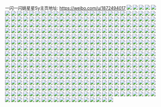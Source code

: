 一闪一闪姚星星Sy主页地址: https://weibo.com/u/1872494017 
![](https://wx4.sinaimg.cn/mw2000/6f9bfdc1ly1h90v9ogtihj21361g8hdt.jpg) 
![](https://wx4.sinaimg.cn/mw2000/6f9bfdc1ly1h90v9ktox7j22c0340b2a.jpg) 
![](https://wx4.sinaimg.cn/mw2000/6f9bfdc1ly1h90v9puyg3j216o1kwb29.jpg) 
![](https://wx4.sinaimg.cn/mw2000/6f9bfdc1ly1h90v9hzdhaj22c03401ky.jpg) 
![](https://wx4.sinaimg.cn/mw2000/6f9bfdc1ly1h90v9jbn5uj215n1kxb29.jpg) 
![](https://wx4.sinaimg.cn/mw2000/6f9bfdc1ly1h90v9k1e3nj22c03404qq.jpg) 
![](https://wx4.sinaimg.cn/mw2000/6f9bfdc1ly1h90v9lkg4uj22c0340kjm.jpg) 
![](https://wx4.sinaimg.cn/mw2000/6f9bfdc1ly1h90v9mflooj22c03404qq.jpg) 
![](https://wx4.sinaimg.cn/mw2000/6f9bfdc1ly1h90v9n2wv0j22c03401ky.jpg) 
![](https://wx4.sinaimg.cn/mw2000/6f9bfdc1ly1h8wizwnyzzj22c0340u0y.jpg) 
![](https://wx4.sinaimg.cn/mw2000/6f9bfdc1ly1h8wizsxdrsj216o1kwb2a.jpg) 
![](https://wx4.sinaimg.cn/mw2000/6f9bfdc1ly1h8wizukxbaj216o1kwe81.jpg) 
![](https://wx4.sinaimg.cn/mw2000/6f9bfdc1ly1h8wizvo7gsj22a931n4qr.jpg) 
![](https://wx4.sinaimg.cn/mw2000/6f9bfdc1ly1h8sv1u7drvj22c0340hdu.jpg) 
![](https://wx4.sinaimg.cn/mw2000/6f9bfdc1ly1h8sv1lndf3j22c033yqv8.jpg) 
![](https://wx4.sinaimg.cn/mw2000/6f9bfdc1ly1h8sv1sco9nj22bk33eqv9.jpg) 
![](https://wx4.sinaimg.cn/mw2000/6f9bfdc1ly1h8sv1q7s1tj22c0340b2d.jpg) 
![](https://wx4.sinaimg.cn/mw2000/6f9bfdc1ly1h8sv1wvohzj21lq24znpf.jpg) 
![](https://wx4.sinaimg.cn/mw2000/6f9bfdc1ly1h8sv1tewutj22c03404qr.jpg) 
![](https://wx4.sinaimg.cn/mw2000/6f9bfdc1ly1h8sv1oe5emj21ly36cqv7.jpg) 
![](https://wx4.sinaimg.cn/mw2000/6f9bfdc1ly1h8sv217jutj22822yqkjp.jpg) 
![](https://wx4.sinaimg.cn/mw2000/6f9bfdc1ly1h8sv1i1nv1j21ly36cnpf.jpg) 
![](https://wx4.sinaimg.cn/mw2000/6f9bfdc1ly1h8n569qk82j22c03407wi.jpg) 
![](https://wx4.sinaimg.cn/mw2000/6f9bfdc1ly1h8n56hvjx7j22c0340qv6.jpg) 
![](https://wx4.sinaimg.cn/mw2000/6f9bfdc1ly1h8n566r98mj22c0340u10.jpg) 
![](https://wx4.sinaimg.cn/mw2000/6f9bfdc1ly1h8n56h07fsj22c0340qv6.jpg) 
![](https://wx4.sinaimg.cn/mw2000/6f9bfdc1ly1h8n56gafynj21541iwnpd.jpg) 
![](https://wx4.sinaimg.cn/mw2000/6f9bfdc1ly1h8n56izdrcj22c0340npe.jpg) 
![](https://wx4.sinaimg.cn/mw2000/6f9bfdc1ly1h8n568uvpyj216o1kwqv5.jpg) 
![](https://wx4.sinaimg.cn/mw2000/6f9bfdc1ly1h8n56eg5nlj22dr347hdz.jpg) 
![](https://wx4.sinaimg.cn/mw2000/6f9bfdc1ly1h8n56kgu3bj22c03401l1.jpg) 
![](https://wx4.sinaimg.cn/mw2000/6f9bfdc1ly1h8kme7eqipj22a931n7wi.jpg) 
![](https://wx4.sinaimg.cn/mw2000/6f9bfdc1ly1h8kme62satj22c031w1ky.jpg) 
![](https://wx4.sinaimg.cn/mw2000/6f9bfdc1ly1h8kme9htnqj216o1kwnpd.jpg) 
![](https://wx4.sinaimg.cn/mw2000/6f9bfdc1ly1h8kme6oswmj22c031wqv5.jpg) 
![](https://wx4.sinaimg.cn/mw2000/6f9bfdc1ly1h8kme0lzshj21o0280kjm.jpg) 
![](https://wx4.sinaimg.cn/mw2000/6f9bfdc1ly1h8kme8337xj22c031wx6p.jpg) 
![](https://wx4.sinaimg.cn/mw2000/6f9bfdc1ly1h8kme5c1dcj21o0280x6q.jpg) 
![](https://wx4.sinaimg.cn/mw2000/6f9bfdc1ly1h8kme1p88oj22c03404qr.jpg) 
![](https://wx4.sinaimg.cn/mw2000/6f9bfdc1ly1h8kme2nbzvj22b032p1kz.jpg) 
![](https://wx4.sinaimg.cn/mw2000/6f9bfdc1ly1h8exru0a1yj22dr36c1kz.jpg) 
![](https://wx4.sinaimg.cn/mw2000/6f9bfdc1ly1h8exrzj03pj21ly36cx6q.jpg) 
![](https://wx4.sinaimg.cn/mw2000/6f9bfdc1ly1h8exs162qkj216o1kwhdt.jpg) 
![](https://wx4.sinaimg.cn/mw2000/6f9bfdc1ly1h8exrlpt1nj216o1kw7wh.jpg) 
![](https://wx4.sinaimg.cn/mw2000/6f9bfdc1ly1h8exs1zmplj22c0340u0y.jpg) 
![](https://wx4.sinaimg.cn/mw2000/6f9bfdc1ly1h8exrwiwfzj22dr36chdv.jpg) 
![](https://wx4.sinaimg.cn/mw2000/6f9bfdc1ly1h8exrrjc7aj21ly36cnpe.jpg) 
![](https://wx4.sinaimg.cn/mw2000/6f9bfdc1ly1h8exrmvwhoj216o1kwb29.jpg) 
![](https://wx4.sinaimg.cn/mw2000/6f9bfdc1ly1h8exrpeukyj21ly36cb2b.jpg) 
![](https://wx4.sinaimg.cn/mw2000/6f9bfdc1ly1h8beq9gx7oj21l636c1kz.jpg) 
![](https://wx4.sinaimg.cn/mw2000/6f9bfdc1ly1h8beqccajhj21o0280hdv.jpg) 
![](https://wx4.sinaimg.cn/mw2000/6f9bfdc1ly1h8beqhzyubj22b032px6p.jpg) 
![](https://wx4.sinaimg.cn/mw2000/6f9bfdc1ly1h8beqka0f9j21ly36c7wi.jpg) 
![](https://wx4.sinaimg.cn/mw2000/6f9bfdc1ly1h8beqet17cj22b032p4qq.jpg) 
![](https://wx4.sinaimg.cn/mw2000/6f9bfdc1ly1h8beqdy0wij20zu1kwb29.jpg) 
![](https://wx4.sinaimg.cn/mw2000/6f9bfdc1ly1h8beqm4r1ij21mf25vqv5.jpg) 
![](https://wx4.sinaimg.cn/mw2000/6f9bfdc1ly1h8beq66a1hj21l636c4qq.jpg) 
![](https://wx4.sinaimg.cn/mw2000/6f9bfdc1ly1h8beqh7153j20sl36cnpd.jpg) 
![](https://wx4.sinaimg.cn/mw2000/6f9bfdc1ly1h86w5alfynj22c0340e82.jpg) 
![](https://wx4.sinaimg.cn/mw2000/6f9bfdc1ly1h86w51bdzkj22c035u1l1.jpg) 
![](https://wx4.sinaimg.cn/mw2000/6f9bfdc1ly1h86w59tun7j22c0340b2a.jpg) 
![](https://wx4.sinaimg.cn/mw2000/6f9bfdc1ly1h86w54ulhsj22c0340e85.jpg) 
![](https://wx4.sinaimg.cn/mw2000/6f9bfdc1ly1h86w5bffrnj22c0340kjm.jpg) 
![](https://wx4.sinaimg.cn/mw2000/6f9bfdc1ly1h86w57f4egj228u3227wk.jpg) 
![](https://wx4.sinaimg.cn/mw2000/6f9bfdc1ly1h86w5c6ztoj22c03404qq.jpg) 
![](https://wx4.sinaimg.cn/mw2000/6f9bfdc1ly1h86w595blbj216o1kwnpd.jpg) 
![](https://wx4.sinaimg.cn/mw2000/6f9bfdc1ly1h86w5cvrttj22c03404qq.jpg) 
![](https://wx4.sinaimg.cn/mw2000/6f9bfdc1ly1h8260px79sj22b232pu0y.jpg) 
![](https://wx4.sinaimg.cn/mw2000/6f9bfdc1ly1h8260z6hc3j22c0366npg.jpg) 
![](https://wx4.sinaimg.cn/mw2000/6f9bfdc1ly1h82603gr49j22c0340u0y.jpg) 
![](https://wx4.sinaimg.cn/mw2000/6f9bfdc1ly1h82612i9enj22bk33f7wj.jpg) 
![](https://wx4.sinaimg.cn/mw2000/6f9bfdc1ly1h82613xuv8j22c0340x6q.jpg) 
![](https://wx4.sinaimg.cn/mw2000/6f9bfdc1ly1h825zwmx8yj216o1kw7wh.jpg) 
![](https://wx4.sinaimg.cn/mw2000/6f9bfdc1ly1h8260unmukj216o1kwkjl.jpg) 
![](https://wx4.sinaimg.cn/mw2000/6f9bfdc1ly1h8260mucydj21gt36c7wj.jpg) 
![](https://wx4.sinaimg.cn/mw2000/6f9bfdc1ly1h82609rs39j21gt36cnpe.jpg) 
![](https://wx4.sinaimg.cn/mw2000/6f9bfdc1ly1h7vexty209j22c03407wk.jpg) 
![](https://wx4.sinaimg.cn/mw2000/6f9bfdc1ly1h7vey0a6nfj229t313kjn.jpg) 
![](https://wx4.sinaimg.cn/mw2000/6f9bfdc1ly1h7veya8iakj22c0340npd.jpg) 
![](https://wx4.sinaimg.cn/mw2000/6f9bfdc1ly1h7vey5i6yxj222e2rdu12.jpg) 
![](https://wx4.sinaimg.cn/mw2000/6f9bfdc1ly1h7vey6o514j22c0340x6q.jpg) 
![](https://wx4.sinaimg.cn/mw2000/6f9bfdc1ly1h7vey9km6yj216d1kx1ky.jpg) 
![](https://wx4.sinaimg.cn/mw2000/6f9bfdc1ly1h7qnzjvm0jj216o1kwkjl.jpg) 
![](https://wx4.sinaimg.cn/mw2000/6f9bfdc1ly1h7qnzqxd78j22au32gb2f.jpg) 
![](https://wx4.sinaimg.cn/mw2000/6f9bfdc1ly1h7qnzj579ej22a931nu0y.jpg) 
![](https://wx4.sinaimg.cn/mw2000/6f9bfdc1ly1h7qnzgwg0pj22b232pe83.jpg) 
![](https://wx4.sinaimg.cn/mw2000/6f9bfdc1ly1h7qnzbi3rxj22a931ne83.jpg) 
![](https://wx4.sinaimg.cn/mw2000/6f9bfdc1ly1h7qnzfa307j21yi2lzb2c.jpg) 
![](https://wx4.sinaimg.cn/mw2000/6f9bfdc1ly1h7qnzlfnr0j22c0340kjn.jpg) 
![](https://wx4.sinaimg.cn/mw2000/6f9bfdc1ly1h7qnzi7mo3j22b232pu0y.jpg) 
![](https://wx4.sinaimg.cn/mw2000/6f9bfdc1ly1h7qnz8sya7j21ns2807wj.jpg) 
![](https://wx4.sinaimg.cn/mw2000/6f9bfdc1ly1h7qnzwizbxj22b232phdv.jpg) 
![](https://wx4.sinaimg.cn/mw2000/6f9bfdc1ly1h7qnzuvqspj21zj32pqv7.jpg) 
![](https://wx4.sinaimg.cn/mw2000/6f9bfdc1ly1h7qnzxpifdj22b232pu0y.jpg) 
![](https://wx4.sinaimg.cn/mw2000/6f9bfdc1ly1h7l1ohj25hj22c0340b2a.jpg) 
![](https://wx4.sinaimg.cn/mw2000/6f9bfdc1ly1h7l1o9vxavj22c0340b2a.jpg) 
![](https://wx4.sinaimg.cn/mw2000/6f9bfdc1ly1h7l1ogmxm7j22c0340hdu.jpg) 
![](https://wx4.sinaimg.cn/mw2000/6f9bfdc1ly1h7l1obc4jpj21641k57wh.jpg) 
![](https://wx4.sinaimg.cn/mw2000/6f9bfdc1ly1h7l1oeh2ywj22c0340u0y.jpg) 
![](https://wx4.sinaimg.cn/mw2000/6f9bfdc1ly1h7l1ocvn6hj21621k3e81.jpg) 
![](https://wx4.sinaimg.cn/mw2000/6f9bfdc1ly1h7l1ok9uymj22c0340npe.jpg) 
![](https://wx4.sinaimg.cn/mw2000/6f9bfdc1ly1h7l1ofpngrj22c03401kz.jpg) 
![](https://wx4.sinaimg.cn/mw2000/6f9bfdc1ly1h7l1oj7e9oj22a931nb2b.jpg) 
![](https://wx4.sinaimg.cn/mw2000/6f9bfdc1ly1h7hk7l5m88j22c0340kjo.jpg) 
![](https://wx4.sinaimg.cn/mw2000/6f9bfdc1ly1h7hk7fvm2xj216o1kwkjl.jpg) 
![](https://wx4.sinaimg.cn/mw2000/6f9bfdc1ly1h7hk7pdb4mj22c03401l2.jpg) 
![](https://wx4.sinaimg.cn/mw2000/6f9bfdc1ly1h7hk7w4ya9j212336c1ky.jpg) 
![](https://wx4.sinaimg.cn/mw2000/6f9bfdc1ly1h7hk7j2qdpj22a931n1ky.jpg) 
![](https://wx4.sinaimg.cn/mw2000/6f9bfdc1ly1h7hk7t5yn9j216o1kwhdt.jpg) 
![](https://wx4.sinaimg.cn/mw2000/6f9bfdc1ly1h7hk7ejtcxj213e1gje81.jpg) 
![](https://wx4.sinaimg.cn/mw2000/6f9bfdc1ly1h7hk7i7ad5j21gt36ckjm.jpg) 
![](https://wx4.sinaimg.cn/mw2000/6f9bfdc1ly1h7hk7rbs84j22c0340npg.jpg) 
![](https://wx4.sinaimg.cn/mw2000/6f9bfdc1ly1h7cqghy7f7j213n1gun67.jpg) 
![](https://wx4.sinaimg.cn/mw2000/6f9bfdc1ly1h7cqgjkx8vj216o1kwhdt.jpg) 
![](https://wx4.sinaimg.cn/mw2000/6f9bfdc1ly1h7cqglmfygj21iu215kjm.jpg) 
![](https://wx4.sinaimg.cn/mw2000/6f9bfdc1ly1h7alfuqyzcj22c03404qs.jpg) 
![](https://wx4.sinaimg.cn/mw2000/6f9bfdc1ly1h7alfe2cokj22c034049z.jpg) 
![](https://wx4.sinaimg.cn/mw2000/6f9bfdc1ly1h7alfrfhzzj22c0340b2c.jpg) 
![](https://wx4.sinaimg.cn/mw2000/6f9bfdc1ly1h7alfo4zo5j22dr36c7wi.jpg) 
![](https://wx4.sinaimg.cn/mw2000/6f9bfdc1ly1h7alfptm28j21ly36c7wi.jpg) 
![](https://wx4.sinaimg.cn/mw2000/6f9bfdc1ly1h7alfffta4j21kw23vjv4.jpg) 
![](https://wx4.sinaimg.cn/mw2000/6f9bfdc1ly1h7alfgp7mtj21o028r119.jpg) 
![](https://wx4.sinaimg.cn/mw2000/6f9bfdc1ly1h7alfjprmyj21l636cnpf.jpg) 
![](https://wx4.sinaimg.cn/mw2000/6f9bfdc1ly1h7alfslafgj22bk33fe82.jpg) 
![](https://wx4.sinaimg.cn/mw2000/6f9bfdc1ly1h772dnmb1tj22c0340qv9.jpg) 
![](https://wx4.sinaimg.cn/mw2000/6f9bfdc1ly1h772dj5d8oj21o0280b2b.jpg) 
![](https://wx4.sinaimg.cn/mw2000/6f9bfdc1ly1h772dorzhbj22bh33d7wi.jpg) 
![](https://wx4.sinaimg.cn/mw2000/6f9bfdc1ly1h772dfv7bej216o1kwkjl.jpg) 
![](https://wx4.sinaimg.cn/mw2000/6f9bfdc1ly1h772dssqcsj21z32mse84.jpg) 
![](https://wx4.sinaimg.cn/mw2000/6f9bfdc1ly1h772dq3ghwj216o1kw4mk.jpg) 
![](https://wx4.sinaimg.cn/mw2000/6f9bfdc1ly1h772dl3s2fj22a931n7wi.jpg) 
![](https://wx4.sinaimg.cn/mw2000/6f9bfdc1ly1h772dx6m6xj22c034inpf.jpg) 
![](https://wx4.sinaimg.cn/mw2000/6f9bfdc1ly1h772dkehstj22c0340b2a.jpg) 
![](https://wx4.sinaimg.cn/mw2000/6f9bfdc1ly1h73ja5821wj22c0340e82.jpg) 
![](https://wx4.sinaimg.cn/mw2000/6f9bfdc1ly1h73j9t3hazj22c034qu0x.jpg) 
![](https://wx4.sinaimg.cn/mw2000/6f9bfdc1ly1h73j9zhabxj22b232r1bp.jpg) 
![](https://wx4.sinaimg.cn/mw2000/6f9bfdc1ly1h73ja3zriaj22232qs7wh.jpg) 
![](https://wx4.sinaimg.cn/mw2000/6f9bfdc1ly1h73ja6221hj216o1kwq6a.jpg) 
![](https://wx4.sinaimg.cn/mw2000/6f9bfdc1ly1h73j9pc2flj22bk33f1kx.jpg) 
![](https://wx4.sinaimg.cn/mw2000/6f9bfdc1ly1h73j9mp85oj21o0280kjm.jpg) 
![](https://wx4.sinaimg.cn/mw2000/6f9bfdc1ly1h73j9i6qq3j22c0340npf.jpg) 
![](https://wx4.sinaimg.cn/mw2000/6f9bfdc1ly1h73ja3492pj22c0340u10.jpg) 
![](https://wx4.sinaimg.cn/mw2000/6f9bfdc1ly1h71bdkotlej22c0340b2b.jpg) 
![](https://wx4.sinaimg.cn/mw2000/6f9bfdc1ly1h71bdvukv6j21631kwe81.jpg) 
![](https://wx4.sinaimg.cn/mw2000/6f9bfdc1ly1h71bdqtkblj22c03404qq.jpg) 
![](https://wx4.sinaimg.cn/mw2000/6f9bfdc1ly1h71bdsqutyj22c03407wi.jpg) 
![](https://wx4.sinaimg.cn/mw2000/6f9bfdc1ly1h71bdhhc4yj216o1kwe81.jpg) 
![](https://wx4.sinaimg.cn/mw2000/6f9bfdc1ly1h71bdtqw46j216o1kw4hw.jpg) 
![](https://wx4.sinaimg.cn/mw2000/6f9bfdc1ly1h71bdpn8a2j22c0340qv7.jpg) 
![](https://wx4.sinaimg.cn/mw2000/6f9bfdc1ly1h71bdrtx4uj22c0340e82.jpg) 
![](https://wx4.sinaimg.cn/mw2000/6f9bfdc1ly1h71bdj8kghj22c03404qr.jpg) 
![](https://wx4.sinaimg.cn/mw2000/6f9bfdc1ly1h6ywvasla2j20zo1b7b2b.jpg) 
![](https://wx4.sinaimg.cn/mw2000/6f9bfdc1ly1h6ywvqau45j20zo1b17wh.jpg) 
![](https://wx4.sinaimg.cn/mw2000/6f9bfdc1ly1h6ywvte1bhj216o1kw16t.jpg) 
![](https://wx4.sinaimg.cn/mw2000/6f9bfdc1ly1h6ywvdtm6dj216o1kw7wh.jpg) 
![](https://wx4.sinaimg.cn/mw2000/6f9bfdc1ly1h6ywvucmf1j22c0340qv5.jpg) 
![](https://wx4.sinaimg.cn/mw2000/6f9bfdc1ly1h6ywvo9sobj22c0340u0x.jpg) 
![](https://wx4.sinaimg.cn/mw2000/6f9bfdc1ly1h6ywvn2brzj21k033yqv6.jpg) 
![](https://wx4.sinaimg.cn/mw2000/6f9bfdc1ly1h6ywvxmhvwj20zo1b1x6q.jpg) 
![](https://wx4.sinaimg.cn/mw2000/6f9bfdc1ly1h6ywvgerz0j20zo254e81.jpg) 
![](https://wx4.sinaimg.cn/mw2000/6f9bfdc1gy1h6w35zmbp0j22c0340npf.jpg) 
![](https://wx4.sinaimg.cn/mw2000/6f9bfdc1gy1h6w3628uvmj22c0340b2b.jpg) 
![](https://wx4.sinaimg.cn/mw2000/6f9bfdc1gy1h6w368a4i8j21o027vb2b.jpg) 
![](https://wx4.sinaimg.cn/mw2000/6f9bfdc1gy1h6vrxcawx6j21k033y15b.jpg) 
![](https://wx4.sinaimg.cn/mw2000/6f9bfdc1gy1h6w36k5kzlj216o1kwnpd.jpg) 
![](https://wx4.sinaimg.cn/mw2000/6f9bfdc1gy1h6w369rrd4j227a2xqb2a.jpg) 
![](https://wx4.sinaimg.cn/mw2000/6f9bfdc1gy1h6w35xd4mtj21o029bhdv.jpg) 
![](https://wx4.sinaimg.cn/mw2000/6f9bfdc1gy1h6vrw6byuuj21k033yqv6.jpg) 
![](https://wx4.sinaimg.cn/mw2000/6f9bfdc1gy1h6w36gh8gtj21k033yqq3.jpg) 
![](https://wx4.sinaimg.cn/mw2000/6f9bfdc1ly1h6pmxjzfwsj22c0340qv6.jpg) 
![](https://wx4.sinaimg.cn/mw2000/6f9bfdc1ly1h6pmxfb6lvj216g1klkjl.jpg) 
![](https://wx4.sinaimg.cn/mw2000/6f9bfdc1ly1h6pmxnfek0j20zo0zadwt.jpg) 
![](https://wx4.sinaimg.cn/mw2000/6f9bfdc1ly1h6pmxlzz3lj22c0340b2a.jpg) 
![](https://wx4.sinaimg.cn/mw2000/6f9bfdc1ly1h6pmxdcc40j216n1kwadn.jpg) 
![](https://wx4.sinaimg.cn/mw2000/6f9bfdc1ly1h6pmxgqvx0j22c0340x6q.jpg) 
![](https://wx4.sinaimg.cn/mw2000/6f9bfdc1ly1h6pmxj3f66j21671kw1fq.jpg) 
![](https://wx4.sinaimg.cn/mw2000/6f9bfdc1ly1h6pmxmtc37j22bk33f1ky.jpg) 
![](https://wx4.sinaimg.cn/mw2000/6f9bfdc1ly1h6pmxl4yvcj22c03407wj.jpg) 
![](https://wx4.sinaimg.cn/mw2000/6f9bfdc1ly1h6nb8ye22nj22bk33fu0x.jpg) 
![](https://wx4.sinaimg.cn/mw2000/6f9bfdc1ly1h6nb8pg64lj22dr36ab2b.jpg) 
![](https://wx4.sinaimg.cn/mw2000/6f9bfdc1ly1h6nb872hpdj216o1kwu0x.jpg) 
![](https://wx4.sinaimg.cn/mw2000/6f9bfdc1ly1h6nb8vdwuyj21o0280x6q.jpg) 
![](https://wx4.sinaimg.cn/mw2000/6f9bfdc1ly1h6nb8x3l1ej22c03404qr.jpg) 
![](https://wx4.sinaimg.cn/mw2000/6f9bfdc1ly1h6nb8il41pj22dr36atjs.jpg) 
![](https://wx4.sinaimg.cn/mw2000/6f9bfdc1ly1h6nb8bo8mjj21l636atfk.jpg) 
![](https://wx4.sinaimg.cn/mw2000/6f9bfdc1ly1h6nb9640xmj22be340hdw.jpg) 
![](https://wx4.sinaimg.cn/mw2000/6f9bfdc1ly1h6nb83tfuyj20zo254wiv.jpg) 
![](https://wx4.sinaimg.cn/mw2000/6f9bfdc1gy1h6l2ev5998j22c0340u0y.jpg) 
![](https://wx4.sinaimg.cn/mw2000/6f9bfdc1gy1h6l2eqk1cij21o0280u0y.jpg) 
![](https://wx4.sinaimg.cn/mw2000/6f9bfdc1gy1h6l2eocdjpj22c0340qv6.jpg) 
![](https://wx4.sinaimg.cn/mw2000/6f9bfdc1gy1h6l2ewlbhcj22c0340qv6.jpg) 
![](https://wx4.sinaimg.cn/mw2000/6f9bfdc1gy1h6l2eu1habj22c0340e82.jpg) 
![](https://wx4.sinaimg.cn/mw2000/6f9bfdc1gy1h6l2f1iotyj216o1kwnpd.jpg) 
![](https://wx4.sinaimg.cn/mw2000/6f9bfdc1gy1h6l2exrossj22c0340npe.jpg) 
![](https://wx4.sinaimg.cn/mw2000/6f9bfdc1gy1h6l2esm40pj21l636anpe.jpg) 
![](https://wx4.sinaimg.cn/mw2000/6f9bfdc1gy1h6l2ezna39j22c0340qv6.jpg) 
![](https://wx4.sinaimg.cn/mw2000/6f9bfdc1ly1h6f9g7apkej216o1kw7fq.jpg) 
![](https://wx4.sinaimg.cn/mw2000/6f9bfdc1ly1h6f9g0ljyfj22c0340x6p.jpg) 
![](https://wx4.sinaimg.cn/mw2000/6f9bfdc1ly1h6f9g9kyv1j216o1kwan6.jpg) 
![](https://wx4.sinaimg.cn/mw2000/6f9bfdc1ly1h6f9g3l350j22c0340npe.jpg) 
![](https://wx4.sinaimg.cn/mw2000/6f9bfdc1ly1h6f9gde3ckj21o0281u0x.jpg) 
![](https://wx4.sinaimg.cn/mw2000/6f9bfdc1ly1h6f9g4xznij22c03401ky.jpg) 
![](https://wx4.sinaimg.cn/mw2000/6f9bfdc1ly1h6f9g22v2uj22c03401ky.jpg) 
![](https://wx4.sinaimg.cn/mw2000/6f9bfdc1ly1h6f9fzbt44j22c0340x6p.jpg) 
![](https://wx4.sinaimg.cn/mw2000/6f9bfdc1ly1h6f9g68dgmj22c0340hdu.jpg) 
![](https://wx4.sinaimg.cn/mw2000/6f9bfdc1ly1h6bvy1rswqj216o1kwqv5.jpg) 
![](https://wx4.sinaimg.cn/mw2000/6f9bfdc1ly1h6bvxv80rqj22bk33fu0x.jpg) 
![](https://wx4.sinaimg.cn/mw2000/6f9bfdc1ly1h6bvy5ngg2j21o0281txz.jpg) 
![](https://wx4.sinaimg.cn/mw2000/6f9bfdc1ly1h6bvykvgolj22bk33fu0x.jpg) 
![](https://wx4.sinaimg.cn/mw2000/6f9bfdc1ly1h6bvxy3k1fj216o1kw47t.jpg) 
![](https://wx4.sinaimg.cn/mw2000/6f9bfdc1ly1h6bvyjzc27j22c03404qq.jpg) 
![](https://wx4.sinaimg.cn/mw2000/6f9bfdc1ly1h6bvz47i9lj22bk33f4qq.jpg) 
![](https://wx4.sinaimg.cn/mw2000/6f9bfdc1ly1h6bvyic1gnj22c0340e83.jpg) 
![](https://wx4.sinaimg.cn/mw2000/6f9bfdc1ly1h6bvz6udkyj22b032p4qq.jpg) 
![](https://wx4.sinaimg.cn/mw2000/6f9bfdc1ly1h6bvz2zlxlj224h2tz4qr.jpg) 
![](https://wx4.sinaimg.cn/mw2000/6f9bfdc1ly1h6bvz5keu5j22c0340kjm.jpg) 
![](https://wx4.sinaimg.cn/mw2000/6f9bfdc1ly1h69frpa0ygj22c0340kjm.jpg) 
![](https://wx4.sinaimg.cn/mw2000/6f9bfdc1ly1h69frx6bj3j21o02817wk.jpg) 
![](https://wx4.sinaimg.cn/mw2000/6f9bfdc1ly1h69frqfgpzj22c03401kz.jpg) 
![](https://wx4.sinaimg.cn/mw2000/6f9bfdc1ly1h69frrcvjzj22c0340b2a.jpg) 
![](https://wx4.sinaimg.cn/mw2000/6f9bfdc1ly1h69frtxihdj222a2ro4qp.jpg) 
![](https://wx4.sinaimg.cn/mw2000/6f9bfdc1ly1h69frn4oocj22c0340x6r.jpg) 
![](https://wx4.sinaimg.cn/mw2000/6f9bfdc1ly1h69fro98fxj22c0340qv6.jpg) 
![](https://wx4.sinaimg.cn/mw2000/6f9bfdc1ly1h69frlsv3lj21o027dnpe.jpg) 
![](https://wx4.sinaimg.cn/mw2000/6f9bfdc1ly1h69frsaypbj22c0340x6p.jpg) 
![](https://wx4.sinaimg.cn/mw2000/6f9bfdc1ly1h63pl35vqdj22c0340e83.jpg) 
![](https://wx4.sinaimg.cn/mw2000/6f9bfdc1ly1h63pla8mpgj21331ekb29.jpg) 
![](https://wx4.sinaimg.cn/mw2000/6f9bfdc1ly1h63pl508lij22c0340x6p.jpg) 
![](https://wx4.sinaimg.cn/mw2000/6f9bfdc1ly1h63pl8ivpkj216o1kw7jg.jpg) 
![](https://wx4.sinaimg.cn/mw2000/6f9bfdc1ly1h63pl4alvwj22c0340npe.jpg) 
![](https://wx4.sinaimg.cn/mw2000/6f9bfdc1ly1h63pl79cslj21o02804mj.jpg) 
![](https://wx4.sinaimg.cn/mw2000/6f9bfdc1ly1h60cbgfrehj22c033y15o.jpg) 
![](https://wx4.sinaimg.cn/mw2000/6f9bfdc1ly1h60cb4n2s4j21o026akjn.jpg) 
![](https://wx4.sinaimg.cn/mw2000/6f9bfdc1ly1h60cbze6r0j22c033yx6q.jpg) 
![](https://wx4.sinaimg.cn/mw2000/6f9bfdc1ly1h60cbm8w5vj22c033yu0y.jpg) 
![](https://wx4.sinaimg.cn/mw2000/6f9bfdc1ly1h60ccd1axsj22c0340npd.jpg) 
![](https://wx4.sinaimg.cn/mw2000/6f9bfdc1ly1h60cba8igij21o02807wj.jpg) 
![](https://wx4.sinaimg.cn/mw2000/6f9bfdc1ly1h60cc5sbq2j22c033y7wj.jpg) 
![](https://wx4.sinaimg.cn/mw2000/6f9bfdc1ly1h60cbthzk4j22c033yhdv.jpg) 
![](https://wx4.sinaimg.cn/mw2000/6f9bfdc1ly1h60ccbzhdnj22c033ydqu.jpg) 
![](https://wx4.sinaimg.cn/mw2000/6f9bfdc1ly1h5vk3ga4lzj22c0340x6t.jpg) 
![](https://wx4.sinaimg.cn/mw2000/6f9bfdc1ly1h5vk364davj22c02v0b2b.jpg) 
![](https://wx4.sinaimg.cn/mw2000/6f9bfdc1ly1h5vk3suwc1j21n327c4qr.jpg) 
![](https://wx4.sinaimg.cn/mw2000/6f9bfdc1ly1h5vk3qcsxvj21k033ye82.jpg) 
![](https://wx4.sinaimg.cn/mw2000/6f9bfdc1ly1h5vk42ibbqj22c0340b2d.jpg) 
![](https://wx4.sinaimg.cn/mw2000/6f9bfdc1ly1h5vk445p84j22c0340qv6.jpg) 
![](https://wx4.sinaimg.cn/mw2000/6f9bfdc1ly1h5vk47f2uej21o0281u0z.jpg) 
![](https://wx4.sinaimg.cn/mw2000/6f9bfdc1ly1h5vk4dhbhdj20zo1b3u0x.jpg) 
![](https://wx4.sinaimg.cn/mw2000/6f9bfdc1ly1h5vk3lllmij21o0280b2b.jpg) 
![](https://wx4.sinaimg.cn/mw2000/6f9bfdc1ly1h5vk4axzkkj20zo1b77wj.jpg) 
![](https://wx4.sinaimg.cn/mw2000/6f9bfdc1ly1h5nidhry47j22c03404qr.jpg) 
![](https://wx4.sinaimg.cn/mw2000/6f9bfdc1ly1h5nid566a5j22c0340e83.jpg) 
![](https://wx4.sinaimg.cn/mw2000/6f9bfdc1ly1h5nidd7gvtj216o1kwe81.jpg) 
![](https://wx4.sinaimg.cn/mw2000/6f9bfdc1ly1h5nidfq4unj22c0340x6q.jpg) 
![](https://wx4.sinaimg.cn/mw2000/6f9bfdc1ly1h5nidvv5vxj22ak340u12.jpg) 
![](https://wx4.sinaimg.cn/mw2000/6f9bfdc1ly1h5nid70qmoj20zo0ze1kx.jpg) 
![](https://wx4.sinaimg.cn/mw2000/6f9bfdc1ly1h5nidkrbosj224o2u8e82.jpg) 
![](https://wx4.sinaimg.cn/mw2000/6f9bfdc1ly1h5nida53y0j216o1kwhdt.jpg) 
![](https://wx4.sinaimg.cn/mw2000/6f9bfdc1ly1h5nidj85nvj22c0340kjm.jpg) 
![](https://wx4.sinaimg.cn/mw2000/6f9bfdc1ly1h5hp0klrzwj22bk33f1kz.jpg) 
![](https://wx4.sinaimg.cn/mw2000/6f9bfdc1ly1h5hp0t0j3vj216o1e7h5h.jpg) 
![](https://wx4.sinaimg.cn/mw2000/6f9bfdc1ly1h5hp0oesbgj21o0280x6q.jpg) 
![](https://wx4.sinaimg.cn/mw2000/6f9bfdc1ly1h5hp0s5vy4j22c0340hdv.jpg) 
![](https://wx4.sinaimg.cn/mw2000/6f9bfdc1ly1h5hp0e7w2qj21o02807wj.jpg) 
![](https://wx4.sinaimg.cn/mw2000/6f9bfdc1ly1h5hp0j2pa8j22bk33f000.jpg) 
![](https://wx4.sinaimg.cn/mw2000/6f9bfdc1ly1h5hp0pz02bj22c03404qr.jpg) 
![](https://wx4.sinaimg.cn/mw2000/6f9bfdc1ly1h5hp0luoy6j22c0340x6p.jpg) 
![](https://wx4.sinaimg.cn/mw2000/6f9bfdc1ly1h5hp0i4utqj20zo1bbkjn.jpg) 
![](https://wx4.sinaimg.cn/mw2000/6f9bfdc1ly1h5d5z82chwj21k033ynpe.jpg) 
![](https://wx4.sinaimg.cn/mw2000/6f9bfdc1ly1h5d5zbbcejj22c03401ky.jpg) 
![](https://wx4.sinaimg.cn/mw2000/6f9bfdc1ly1h5d5zf61wyj21qz2bz7wi.jpg) 
![](https://wx4.sinaimg.cn/mw2000/6f9bfdc1ly1h5d5zgjrx1j227i33wu0y.jpg) 
![](https://wx4.sinaimg.cn/mw2000/6f9bfdc1ly1h5d5z5jtjkj216g1kv4qp.jpg) 
![](https://wx4.sinaimg.cn/mw2000/6f9bfdc1ly1h5d5zcx6l1j22c0340hdu.jpg) 
![](https://wx4.sinaimg.cn/mw2000/6f9bfdc1ly1h5d5zeduz4j21k033yx6q.jpg) 
![](https://wx4.sinaimg.cn/mw2000/6f9bfdc1ly1h5d5z4bxccj21np28e4qq.jpg) 
![](https://wx4.sinaimg.cn/mw2000/6f9bfdc1ly1h5d5zacdu1j21k033yhdu.jpg) 
![](https://wx4.sinaimg.cn/mw2000/6f9bfdc1ly1h59c6stzekj22c03404qr.jpg) 
![](https://wx4.sinaimg.cn/mw2000/6f9bfdc1ly1h58hb0xhhyj22c0340kjo.jpg) 
![](https://wx4.sinaimg.cn/mw2000/6f9bfdc1ly1h58hbcbb80j22c03407wj.jpg) 
![](https://wx4.sinaimg.cn/mw2000/6f9bfdc1ly1h58hatr3wpj229b340x6r.jpg) 
![](https://wx4.sinaimg.cn/mw2000/6f9bfdc1ly1h58hb9qpcqj21o0280b2a.jpg) 
![](https://wx4.sinaimg.cn/mw2000/6f9bfdc1ly1h58hb3evxyj22c03407wj.jpg) 
![](https://wx4.sinaimg.cn/mw2000/6f9bfdc1ly1h58hawmvwuj22c0340b2c.jpg) 
![](https://wx4.sinaimg.cn/mw2000/6f9bfdc1ly1h58haqe1aoj22c0340b2b.jpg) 
![](https://wx4.sinaimg.cn/mw2000/6f9bfdc1ly1h58hb7l06tj22c0340u11.jpg) 
![](https://wx4.sinaimg.cn/mw2000/6f9bfdc1ly1h58hbdbnv3j22c0340kjl.jpg) 
![](https://wx4.sinaimg.cn/mw2000/6f9bfdc1ly1h53tq6tch6j22c0340npg.jpg) 
![](https://wx4.sinaimg.cn/mw2000/6f9bfdc1ly1h53tpblfqxj216o1kwqv5.jpg) 
![](https://wx4.sinaimg.cn/mw2000/6f9bfdc1ly1h53tq1twnlj21k033yx6s.jpg) 
![](https://wx4.sinaimg.cn/mw2000/6f9bfdc1ly1h53tqbdxcrj22c0340b2c.jpg) 
![](https://wx4.sinaimg.cn/mw2000/6f9bfdc1ly1h53tp86b50j22c0340u11.jpg) 
![](https://wx4.sinaimg.cn/mw2000/6f9bfdc1ly1h53tq4l5utj22c0340nph.jpg) 
![](https://wx4.sinaimg.cn/mw2000/6f9bfdc1ly1h53tq99hf4j22bz33zqv8.jpg) 
![](https://wx4.sinaimg.cn/mw2000/6f9bfdc1ly1h53tqekqf6j216o1kw7wh.jpg) 
![](https://wx4.sinaimg.cn/mw2000/6f9bfdc1ly1h53tpt9d3bj22c033y7wm.jpg) 
![](https://wx4.sinaimg.cn/mw2000/6f9bfdc1ly1h53tpd83s7j20zo0wmgxr.jpg) 
![](https://wx4.sinaimg.cn/mw2000/6f9bfdc1ly1h53tpixfe7j21k033yx6q.jpg) 
![](https://wx4.sinaimg.cn/mw2000/6f9bfdc1ly1h4zanv41vdj22c0340x6p.jpg) 
![](https://wx4.sinaimg.cn/mw2000/6f9bfdc1ly1h4zao4764ij22c0340kjq.jpg) 
![](https://wx4.sinaimg.cn/mw2000/6f9bfdc1ly1h4zaog03p0j22c0340b2a.jpg) 
![](https://wx4.sinaimg.cn/mw2000/6f9bfdc1ly1h4zaoiplcvj217e16o4qp.jpg) 
![](https://wx4.sinaimg.cn/mw2000/6f9bfdc1ly1h4zaoekp6ej22c0340b2a.jpg) 
![](https://wx4.sinaimg.cn/mw2000/6f9bfdc1ly1h4zanu3ntnj216o1kw4qp.jpg) 
![](https://wx4.sinaimg.cn/mw2000/6f9bfdc1ly1h4zao79m3dj20xc2s0hdt.jpg) 
![](https://wx4.sinaimg.cn/mw2000/6f9bfdc1ly1h4zao9yy41j20xc2s0hdt.jpg) 
![](https://wx4.sinaimg.cn/mw2000/6f9bfdc1ly1h4zaod6torj20xc2307wh.jpg) 
![](https://wx4.sinaimg.cn/mw2000/6f9bfdc1ly1h4utvszx9lj22c033yb2b.jpg) 
![](https://wx4.sinaimg.cn/mw2000/6f9bfdc1ly1h4utwrjxdjj22c0340x6p.jpg) 
![](https://wx4.sinaimg.cn/mw2000/6f9bfdc1ly1h4utwd2rbfj22at3401l2.jpg) 
![](https://wx4.sinaimg.cn/mw2000/6f9bfdc1ly1h4utvxu07ij21o0280e82.jpg) 
![](https://wx4.sinaimg.cn/mw2000/6f9bfdc1ly1h4utwji01ej22c033yb2b.jpg) 
![](https://wx4.sinaimg.cn/mw2000/6f9bfdc1ly1h4utwqjkgwj22c0340qv6.jpg) 
![](https://wx4.sinaimg.cn/mw2000/6f9bfdc1ly1h4utwmm63qj20xc2s0e81.jpg) 
![](https://wx4.sinaimg.cn/mw2000/6f9bfdc1ly1h4utwoxo99j20xc2301kx.jpg) 
![](https://wx4.sinaimg.cn/mw2000/6f9bfdc1ly1h4utw2n60dj21x82nu4qq.jpg) 
![](https://wx4.sinaimg.cn/mw2000/6f9bfdc1ly1h4k6yuas1ij22c03407wi.jpg) 
![](https://wx4.sinaimg.cn/mw2000/6f9bfdc1ly1h4k6ysl6m6j22c0340x6p.jpg) 
![](https://wx4.sinaimg.cn/mw2000/6f9bfdc1ly1h4k6z5tf03j216o1kw1ky.jpg) 
![](https://wx4.sinaimg.cn/mw2000/6f9bfdc1ly1h4k6yxzzgzj22c0340u0y.jpg) 
![](https://wx4.sinaimg.cn/mw2000/6f9bfdc1ly1h4k6yrcy2zj21o027qqv8.jpg) 
![](https://wx4.sinaimg.cn/mw2000/6f9bfdc1ly1h4k6z81vxhj22c0340kjn.jpg) 
![](https://wx4.sinaimg.cn/mw2000/6f9bfdc1ly1h4k6zaqv9nj21o0280npd.jpg) 
![](https://wx4.sinaimg.cn/mw2000/6f9bfdc1ly1h4k6yw89jpj22c0340b2b.jpg) 
![](https://wx4.sinaimg.cn/mw2000/6f9bfdc1ly1h4k6z2hwpej216n1kwx6p.jpg) 
![](https://wx4.sinaimg.cn/mw2000/6f9bfdc1ly1h4k6z9bfs6j22c0340x6p.jpg) 
![](https://wx4.sinaimg.cn/mw2000/6f9bfdc1ly1h4i0uhv3g1j216g1klb2a.jpg) 
![](https://wx4.sinaimg.cn/mw2000/6f9bfdc1ly1h4ekuhjvbxj22c03404qq.jpg) 
![](https://wx4.sinaimg.cn/mw2000/6f9bfdc1ly1h4ekukun8dj216n1kwx6p.jpg) 
![](https://wx4.sinaimg.cn/mw2000/6f9bfdc1ly1h4ekubzgg5j20xc230b29.jpg) 
![](https://wx4.sinaimg.cn/mw2000/6f9bfdc1ly1h4ekuj8dh5j216o1kwhdt.jpg) 
![](https://wx4.sinaimg.cn/mw2000/6f9bfdc1ly1h4ekug5te1j22c033yu0y.jpg) 
![](https://wx4.sinaimg.cn/mw2000/6f9bfdc1ly1h4eku7u2amj216o1kwnpd.jpg) 
![](https://wx4.sinaimg.cn/mw2000/6f9bfdc1ly1h4ekue6qigj22c033ykjn.jpg) 
![](https://wx4.sinaimg.cn/mw2000/6f9bfdc1ly1h4eku8svxrj21o028nkjl.jpg) 
![](https://wx4.sinaimg.cn/mw2000/6f9bfdc1ly1h4ekuaymu0j22c033ykjm.jpg) 
![](https://wx4.sinaimg.cn/mw2000/6f9bfdc1ly1h49szsxbmyj22c03401l0.jpg) 
![](https://wx4.sinaimg.cn/mw2000/6f9bfdc1ly1h49szodh2bj22c0340b2a.jpg) 
![](https://wx4.sinaimg.cn/mw2000/6f9bfdc1ly1h49szpmpp5j22c0340e83.jpg) 
![](https://wx4.sinaimg.cn/mw2000/6f9bfdc1ly1h49szraaigj22bz33z1l0.jpg) 
![](https://wx4.sinaimg.cn/mw2000/6f9bfdc1ly1h49szn7pivj22c0340b2a.jpg) 
![](https://wx4.sinaimg.cn/mw2000/6f9bfdc1ly1h49t01ev0vj20zo0t44qq.jpg) 
![](https://wx4.sinaimg.cn/mw2000/6f9bfdc1ly1h41yhlbbfuj22c0340qv6.jpg) 
![](https://wx4.sinaimg.cn/mw2000/6f9bfdc1ly1h41yhmdv6lj21o02801ky.jpg) 
![](https://wx4.sinaimg.cn/mw2000/6f9bfdc1ly1h41yhj4j6yj20xb17n1cx.jpg) 
![](https://wx4.sinaimg.cn/mw2000/6f9bfdc1ly1h41yhkedbtj216n1kwke3.jpg) 
![](https://wx4.sinaimg.cn/mw2000/6f9bfdc1ly1h41yhp5x96j22c02c0b2a.jpg) 
![](https://wx4.sinaimg.cn/mw2000/6f9bfdc1ly1h41yhjwj0dj216o1kw4qp.jpg) 
![](https://wx4.sinaimg.cn/mw2000/6f9bfdc1ly1h41yhoadxwj21o0280npd.jpg) 
![](https://wx4.sinaimg.cn/mw2000/6f9bfdc1ly1h41yhnc6a6j22c0340x6q.jpg) 
![](https://wx4.sinaimg.cn/mw2000/6f9bfdc1ly1h41yhq56hbj22c0340kjm.jpg) 
![](https://wx4.sinaimg.cn/mw2000/6f9bfdc1ly1h3si54ljctj22c033yu0y.jpg) 
![](https://wx4.sinaimg.cn/mw2000/6f9bfdc1ly1h3sezy6juej215o1qitxm.jpg) 
![](https://wx4.sinaimg.cn/mw2000/6f9bfdc1ly1h3sezto73jj22c0340e82.jpg) 
![](https://wx4.sinaimg.cn/mw2000/6f9bfdc1ly1h3seznge05j22c0340x6p.jpg) 
![](https://wx4.sinaimg.cn/mw2000/6f9bfdc1ly1h3sezp67eyj21o0280u0x.jpg) 
![](https://wx4.sinaimg.cn/mw2000/6f9bfdc1ly1h3sezregb1j21nc274b2a.jpg) 
![](https://wx4.sinaimg.cn/mw2000/6f9bfdc1ly1h3sezzx7blj21o0280b2a.jpg) 
![](https://wx4.sinaimg.cn/mw2000/6f9bfdc1ly1h3sezwb5yvj22c0340qv5.jpg) 
![](https://wx4.sinaimg.cn/mw2000/6f9bfdc1ly1h3sf018x90j21o0280npd.jpg) 
![](https://wx4.sinaimg.cn/mw2000/6f9bfdc1ly1h3sezx597xj22c0340b29.jpg) 
![](https://wx4.sinaimg.cn/mw2000/6f9bfdc1ly1h3sf3fio6xj22c033yx6q.jpg) 
![](https://wx4.sinaimg.cn/mw2000/6f9bfdc1ly1h3sf0ge5dmj215o1qikgz.jpg) 
![](https://wx4.sinaimg.cn/mw2000/6f9bfdc1ly1h3sf2ep6e6j20xc2301kx.jpg) 
![](https://wx4.sinaimg.cn/mw2000/6f9bfdc1ly1h3nvnfdp27j22b232pnpf.jpg) 
![](https://wx4.sinaimg.cn/mw2000/6f9bfdc1ly1h3nvnj63irj21o028fqv6.jpg) 
![](https://wx4.sinaimg.cn/mw2000/6f9bfdc1ly1h3nvnoglgrj22b232p7wi.jpg) 
![](https://wx4.sinaimg.cn/mw2000/6f9bfdc1ly1h3nvns89d3j22ak323b2b.jpg) 
![](https://wx4.sinaimg.cn/mw2000/6f9bfdc1ly1h3nvnk8camj22b232p1ky.jpg) 
![](https://wx4.sinaimg.cn/mw2000/6f9bfdc1ly1h3nvnhifwwj21o0280qv6.jpg) 
![](https://wx4.sinaimg.cn/mw2000/6f9bfdc1ly1h3nvnlovnkj22b232pb2a.jpg) 
![](https://wx4.sinaimg.cn/mw2000/6f9bfdc1ly1h3nvnpz61zj21o02804qq.jpg) 
![](https://wx4.sinaimg.cn/mw2000/6f9bfdc1ly1h3nvnnbkarj22c0340x6p.jpg) 
![](https://wx4.sinaimg.cn/mw2000/6f9bfdc1ly1h3enplotsij22b032p7wl.jpg) 
![](https://wx4.sinaimg.cn/mw2000/6f9bfdc1ly1h3enpw9trqj22b032pqv6.jpg) 
![](https://wx4.sinaimg.cn/mw2000/6f9bfdc1ly1h3enpy6b3gj21kk23fqv6.jpg) 
![](https://wx4.sinaimg.cn/mw2000/6f9bfdc1ly1h3enphkhp3j21o026rnpe.jpg) 
![](https://wx4.sinaimg.cn/mw2000/6f9bfdc1ly1h3enpdhkyqj21o0280hdv.jpg) 
![](https://wx4.sinaimg.cn/mw2000/6f9bfdc1ly1h3enpgb6jaj21ho1zk7wi.jpg) 
![](https://wx4.sinaimg.cn/mw2000/6f9bfdc1ly1h3enpemltwj21go265b2a.jpg) 
![](https://wx4.sinaimg.cn/mw2000/6f9bfdc1ly1h3enpqoezzj22b032pkjn.jpg) 
![](https://wx4.sinaimg.cn/mw2000/6f9bfdc1ly1h3enpo667gj22b032phdw.jpg) 
![](https://wx4.sinaimg.cn/mw2000/6f9bfdc1ly1h3enpsulyvj22b032phdv.jpg) 
![](https://wx4.sinaimg.cn/mw2000/6f9bfdc1ly1h3enpur34pj22b032pnpf.jpg) 
![](https://wx4.sinaimg.cn/mw2000/6f9bfdc1ly1h3enpzmcrij22c0340u0x.jpg) 
![](https://wx4.sinaimg.cn/mw2000/6f9bfdc1ly1h3enpjorv3j22b032pkjn.jpg) 
![](https://wx4.sinaimg.cn/mw2000/6f9bfdc1ly1h2wdgsrwujj20zo1b1kjn.jpg) 
![](https://wx4.sinaimg.cn/mw2000/6f9bfdc1ly1h2wdgpx7r5j20za1arx4x.jpg) 
![](https://wx4.sinaimg.cn/mw2000/6f9bfdc1ly1h2wdgvfsjzj20zo1b47ot.jpg) 
![](https://wx4.sinaimg.cn/mw2000/6f9bfdc1ly1h2wdgxz3umj20zo1a21dl.jpg) 
![](https://wx4.sinaimg.cn/mw2000/6f9bfdc1ly1h2wdgtv2fyj22c033rkjm.jpg) 
![](https://wx4.sinaimg.cn/mw2000/6f9bfdc1ly1h2wdgxcxbvj21o0280kjm.jpg) 
![](https://wx4.sinaimg.cn/mw2000/6f9bfdc1ly1h2wdgyknvfj20zo1beaye.jpg) 
![](https://wx4.sinaimg.cn/mw2000/6f9bfdc1ly1h2wdgvwdvgj20zo0zotv2.jpg) 
![](https://wx4.sinaimg.cn/mw2000/6f9bfdc1ly1h2wdgurqakj20zo197qsv.jpg) 
![](https://wx4.sinaimg.cn/mw2000/6f9bfdc1ly1h2fwrp3t66j22c03404qq.jpg) 
![](https://wx4.sinaimg.cn/mw2000/6f9bfdc1ly1h2fwrmtiipj22b22zf7wj.jpg) 
![](https://wx4.sinaimg.cn/mw2000/6f9bfdc1ly1h2fwro4rpoj22bj33e7wj.jpg) 
